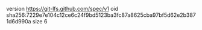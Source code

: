 version https://git-lfs.github.com/spec/v1
oid sha256:7229e7e104c12ce6c24f9bd5123ba3fc87a8625cba97bf5d62e2b3871d6d990a
size 6
